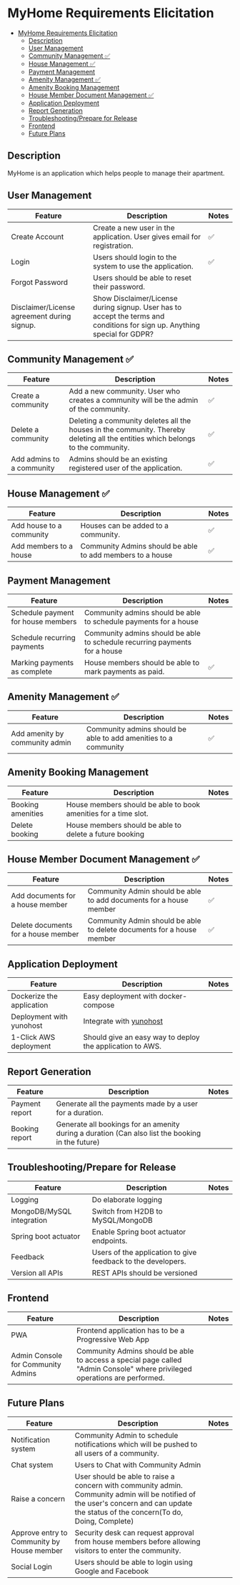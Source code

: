 # MyHome Requirements Elicitation

- [MyHome Requirements Elicitation](#myhome-requirements-elicitation)
    * [Description](#description)
    * [User Management](#user-management)
    * [Community Management ✅](#community-management)
    * [House Management ✅](#house-management)
    * [Payment Management](#payment-management)
    * [Amenity Management ✅](#amenity-management)
    * [Amenity Booking Management](#amenity-booking-management)
    * [House Member Document Management ✅](#house-member-document-management)
    * [Application Deployment](#application-deployment)
    * [Report Generation](#report-generation)
    * [Troubleshooting/Prepare for Release](#troubleshooting-prepare-for-release)
    * [Frontend](#frontend)
    * [Future Plans](#future-plans)

## Description

MyHome is an application which helps people to manage their apartment.

## User Management

| Feature                                     | Description                                                  | Notes |
| ------------------------------------------- | ------------------------------------------------------------ | ----- |
| Create Account                              | Create a new user in the application. User gives email for registration. | ✅     |
| Login                                       | Users should login to the system to use the application.     | ✅     |
| Forgot Password                             | Users should be able to reset their password.                |       |
| Disclaimer/License agreement during signup. | Show Disclaimer/License during signup. User has to accept the terms and conditions for sign up. Anything special for GDPR? |       |

## Community Management ✅

| Feature                   | Description                                                  | Notes |
| ------------------------- | ------------------------------------------------------------ | ----- |
| Create a community        | Add a new community. User who creates a community will be the admin of the community. | ✅     |
| Delete a community        | Deleting a community deletes all the houses in the community. Thereby deleting all the entities which belongs to the community. | ✅     |
| Add admins to a community | Admins should be an existing registered user of the application. | ✅     |

## House Management ✅

| Feature                  | Description                                               | Notes |
| ------------------------ | --------------------------------------------------------- | ----- |
| Add house to a community | Houses can be added to a community.                       | ✅     |
| Add members to a house   | Community Admins should be able to add members to a house | ✅     |

## Payment Management

| Feature                            | Description                                                  | Notes |
| ---------------------------------- | ------------------------------------------------------------ | ----- |
| Schedule payment for house members | Community admins should be able to schedule payments for a house |       |
| Schedule recurring payments        | Community admins should be able to schedule recurring payments for a house |       |
| Marking payments as complete       | House members should be able to mark payments as paid.       |     ✅  |

## Amenity Management ✅

| Feature                        | Description                                                  | Notes |
| ------------------------------ | ------------------------------------------------------------ | ----- |
| Add amenity by community admin | Community admins should be able to add amenities to a community | ✅     |

## Amenity Booking Management

| Feature           | Description                                                  | Notes |
| ----------------- | ------------------------------------------------------------ | ----- |
| Booking amenities | House members should be able to book amenities for a time slot. |       |
| Delete booking    | House members should be able to delete a future booking      |       |

## House Member Document Management ✅

| Feature                             | Description                                                  | Notes |
| ----------------------------------- | ------------------------------------------------------------ | ----- |
| Add documents for a house member    | Community Admin should be able to add documents for a house member | ✅     |
| Delete documents for a house member | Community Admin should be able to delete documents for a house member | ✅     |

## Application Deployment

| Feature                   | Description                                               | Notes |
| ------------------------- | --------------------------------------------------------- | ----- |
| Dockerize the application | Easy deployment with docker-compose                       |       |
| Deployment with yunohost  | Integrate with [yunohost](https://yunohost.org)           |       |
| 1-Click AWS deployment    | Should give an easy way to deploy the application to AWS. |       |

## Report Generation

| Feature        | Description                                                  | Notes |
| -------------- | ------------------------------------------------------------ | ----- |
| Payment report | Generate all the payments made by a user for a duration.     |       |
| Booking report | Generate all bookings for an amenity during a duration (Can also list the booking in the future) |       |

## Troubleshooting/Prepare for Release

| Feature                   | Description                                                  | Notes |
| ------------------------- | ------------------------------------------------------------ | ----- |
| Logging                   | Do elaborate logging                                         |       |
| MongoDB/MySQL integration | Switch from H2DB to MySQL/MongoDB                            |       |
| Spring boot actuator      | Enable Spring boot actuator endpoints.                       |       |
| Feedback                  | Users of the application to give feedback to the developers. |       |
| Version all APIs          | REST APIs should be versioned                                |       |

## Frontend

| Feature                            | Description                                                  | Notes |
| ---------------------------------- | ------------------------------------------------------------ | ----- |
| PWA                                | Frontend application has to be a Progressive Web App         |       |
| Admin Console for Community Admins | Community Admins should be able to access a special page called "Admin Console" where privileged operations are performed. |       |

## Future Plans

| Feature                                    | Description                                                  | Notes |
| ------------------------------------------ | ------------------------------------------------------------ | ----- |
| Notification system                        | Community Admin to schedule notifications which will be pushed to all users of a community. |       |
| Chat system                                | Users to Chat with Community Admin                           |       |
| Raise a concern                            | User should be able to raise a concern with community admin. Community admin will be notified of the user's concern and can update the status of the concern(To do, Doing, Complete) |       |
| Approve entry to Community by House member | Security desk can request approval from house members before allowing visitors to enter the community. |       |
| Social Login                               | Users should be able to login using Google and Facebook      |       |